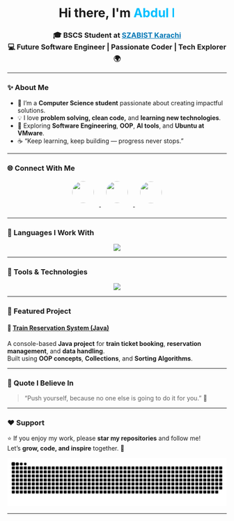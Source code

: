 <!-- ====================== Abdul Rehman GitHub Profile ====================== -->

<h1 align="center" class="typing">
  Hi there, I'm <span style="color:#00bfff;">Abdul Rehman</span> <span class="wave-hand">👋</span>
</h1>

<h3 align="center">
  🎓 BSCS Student at <a href="https://szabist.edu.pk/" target="_blank" style="color:#0077b6;">SZABIST Karachi</a> <br>
  💻 Future Software Engineer | Passionate Coder | Tech Explorer 🌍
</h3>

---

### ✨ About Me  
- 🎯 I’m a **Computer Science student** passionate about creating impactful solutions.  
- 💡 I love **problem solving, clean code,** and **learning new technologies**.  
- 🚀 Exploring **Software Engineering**, **OOP**, **AI tools**, and **Ubuntu at VMware**.  
- ☕ “Keep learning, keep building — progress never stops.”  

---

### 🌐 Connect With Me  
<p align="center">
  <a href="mailto:abdulrehman06012@gmail.com">
    <img src="https://skillicons.dev/icons?i=gmail" width="50" height="50" style="border-radius:50%; margin:10px; animation: float 3s ease-in-out infinite; border:2px solid transparent;" class="icon-glow" />
  </a>
  <a href="https://www.linkedin.com/in/abdul-rehman-653b5a367/">
    <img src="https://skillicons.dev/icons?i=linkedin" width="50" height="50" style="border-radius:50%; margin:10px; animation: float 3.5s ease-in-out infinite; border:2px solid transparent;" class="icon-glow" />
  </a>
  <a href="https://github.com/abdul-rehman-2312410">
    <img src="https://skillicons.dev/icons?i=github" width="50" height="50" style="border-radius:50%; margin:10px; animation: float 4s ease-in-out infinite; border:2px solid transparent;" class="icon-glow" />
  </a>
</p>

---

### 🧠 Languages I Work With  
<p align="center" style="display:flex;justify-content:center;flex-wrap:wrap;gap:0;">
  <img src="https://skillicons.dev/icons?i=java,python,c,cs,html,css&perline=6&theme=dark" />
</p>

---

### 🧩 Tools & Technologies  
<p align="center" style="display:flex;justify-content:center;flex-wrap:wrap;gap:0;">
  <img src="https://skillicons.dev/icons?i=vscode,intellij,git,github,figma,postman,ubuntu,vmware&perline=8&theme=dark" />
</p>

---

### 🚆 Featured Project  
#### 🔹 [Train Reservation System (Java)](https://github.com/abdul-rehman-2312410/TrainReservationSystem)
A console-based **Java project** for **train ticket booking**, **reservation management**, and **data handling**.  
Built using **OOP concepts**, **Collections**, and **Sorting Algorithms**.  

---

### 💬 Quote I Believe In  
> “Push yourself, because no one else is going to do it for you.” 🚀

---

### ❤️ Support  
⭐ If you enjoy my work, please **star my repositories** and follow me!  
Let’s **grow, code, and inspire** together. 🌱  

<p align="center">
  <img src="https://raw.githubusercontent.com/Platane/snk/output/github-contribution-grid-snake-dark.svg" alt="snake animation" />
</p>

---

<!-- ====== CSS Animation Section ====== -->
<style>
  /* 👋 Wavy Hand Animation */
  .wave-hand {
    display: inline-block;
    animation: wave 2.5s infinite;
    transform-origin: 70% 70%;
    font-size: 1.8rem;
  }

  @keyframes wave {
    0% { transform: rotate(0deg); }
    10% { transform: rotate(14deg); }
    20% { transform: rotate(-8deg); }
    30% { transform: rotate(14deg); }
    40% { transform: rotate(-4deg); }
    50% { transform: rotate(10deg); }
    60%,100% { transform: rotate(0deg); }
  }

  /* 🌊 Floating Motion */
  @keyframes float {
    0% { transform: translateY(0px); }
    50% { transform: translateY(-8px); }
    100% { transform: translateY(0px); }
  }

  /* ✨ Icon Glow on Hover */
  .icon-glow:hover {
    border: 2px solid #00bfff;
    box-shadow: 0 0 15px #00bfff;
    transition: all 0.3s ease-in-out;
  }

  /* ⌨️ Typing Effect for Heading */
  .typing {
    width: 26ch;
    white-space: nowrap;
    overflow: hidden;
    border-right: 3px solid #00bfff;
    margin: 0 auto;
    animation: typing 3s steps(26), blink 0.5s step-end infinite alternate;
  }

  @keyframes typing {
    from { width: 0; }
    to { width: 26ch; }
  }

  @keyframes blink {
    50% { border-color: transparent; }
  }
</style>
